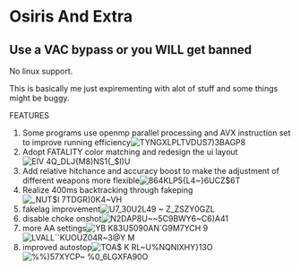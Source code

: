 # Osiris And Extra

## Use a VAC bypass or you WILL get banned

No linux support.

This is basically me just expirementing with alot of stuff and some things might be buggy.

FEATURES

1. Some programs use openmp parallel processing and AVX instruction set to improve running efficiency![T`YNGXLPLTVDU`S7)3BAGP8](https://user-images.githubusercontent.com/65479796/214081029-06e16542-0f29-45f2-9e9a-ccf913db32b3.png)
2. Adopt FATALITY color matching and redesign the ui layout![EIV 4Q_DLJ{M8)NS1{_$I)U](https://user-images.githubusercontent.com/65479796/214081133-ef970b53-5116-49e5-80e5-53f9e895e8c4.png)
3. Add relative hitchance and accuracy boost to make the adjustment of different weapons more flexible![8$64KL$P5{L4`~}6UCZ$`6T](https://user-images.githubusercontent.com/65479796/214081246-e5ce93d2-d452-40c6-9330-a6a1893bec9b.png)
4. Realize 400ms backtracking through fakeping![_`NUT$I 7TDGR)0`K4~VH](https://user-images.githubusercontent.com/65479796/214081350-ae1def13-56c6-40db-ba43-da1f7f39f77b.png)
5. fakelag improvement![U7_30U2L49 ~ Z_ZSZY0GZL](https://user-images.githubusercontent.com/65479796/214081956-8484a922-302a-45ba-922d-0a5bc5754f01.png)
6. disable choke onshot![N2DAP8U~~5C9BWY6~C6)A41](https://user-images.githubusercontent.com/65479796/214082541-6c24e081-5a41-45d1-89de-81c54f77206f.png)
7. more AA settings![YB K83U5090AN`G9M7YCH 9](https://user-images.githubusercontent.com/65479796/214082879-dbb27715-2152-4aaf-9bd0-fc8ea33fd7e4.png)![LVALL``KUOUZ04R~3@_Y_ M](https://user-images.githubusercontent.com/65479796/214082925-97074c04-cbf9-46f8-a871-c54e35de481e.png)
8. improved autostop![TOA$ K RL~U%NQNIXHY}13O](https://user-images.githubusercontent.com/65479796/214083629-351967f1-6f39-4ad1-afe9-5a442266cc04.png)![%%)57XYCP~ %0_6LGXFA90O](https://user-images.githubusercontent.com/65479796/214083740-90dc8202-8332-4166-a8a5-5c49c4358416.png)



